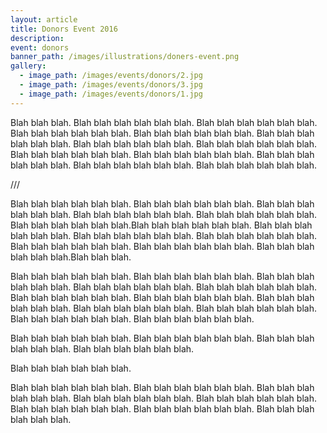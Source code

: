 ```yaml
---
layout: article
title: Donors Event 2016
description:
event: donors 
banner_path: /images/illustrations/doners-event.png
gallery:
  - image_path: /images/events/donors/2.jpg
  - image_path: /images/events/donors/3.jpg
  - image_path: /images/events/donors/1.jpg
---
```

Blah blah blah. Blah blah blah blah blah blah. Blah blah blah blah blah blah. Blah blah blah blah blah blah. Blah blah blah blah blah blah. Blah blah blah blah blah blah. Blah blah blah blah blah blah. Blah blah blah blah blah blah. Blah blah blah blah blah blah. Blah blah blah blah blah blah. Blah blah blah blah blah blah. Blah blah blah blah blah blah. Blah blah blah blah blah blah. 

///

Blah blah blah blah blah blah. Blah blah blah blah blah blah. Blah blah blah blah blah blah. Blah blah blah blah blah blah. Blah blah blah blah blah blah. Blah blah blah blah blah blah.Blah blah blah blah blah blah. Blah blah blah blah blah blah. 
Blah blah blah blah blah blah. Blah blah blah blah blah blah. Blah blah blah blah blah blah. Blah blah blah blah blah blah. Blah blah blah blah blah blah.Blah blah blah.

Blah blah blah blah blah blah. Blah blah blah blah blah blah. Blah blah blah blah blah blah. Blah blah blah blah blah blah. Blah blah blah blah blah blah. Blah blah blah blah blah blah. Blah blah blah blah blah blah. Blah blah blah blah blah blah. Blah blah blah blah blah blah. Blah blah blah blah blah blah. Blah blah blah blah blah blah. Blah blah blah blah blah blah. 

Blah blah blah blah blah blah. Blah blah blah blah blah blah. Blah blah blah blah blah blah. Blah blah blah blah blah blah. 

Blah blah blah blah blah blah. 

Blah blah blah blah blah blah. Blah blah blah blah blah blah. Blah blah blah blah blah blah. 
Blah blah blah blah blah blah. Blah blah blah blah blah blah. Blah blah blah blah blah blah. Blah blah blah blah blah blah. Blah blah blah blah blah blah.